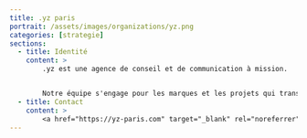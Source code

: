 ```yaml
---
title: .yz paris
portrait: /assets/images/organizations/yz.png
categories: [strategie]
sections:
  - title: Identité
    content: >
        .yz est une agence de conseil et de communication à mission.


        Notre équipe s'engage pour les marques et les projets qui transforment positivement le monde.
  - title: Contact
    content: >
        <a href="https://yz-paris.com" target="_blank" rel="noreferrer">Site</a>
---
```

